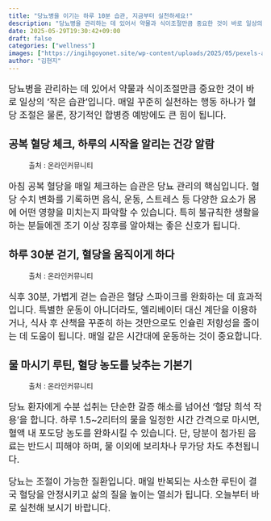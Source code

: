 ```yaml
---
title: "당뇨병을 이기는 하루 10분 습관, 지금부터 실천하세요!"
description: "당뇨병을 관리하는 데 있어서 약물과 식이조절만큼 중요한 것이 바로 일상의 ‘작은 습관’입니다. 매일 꾸준히 실천하는 행동 하나가 혈당 조절은 물론, 장기적인 합병증 예방에도 큰 힘이 됩니다."
date: 2025-05-29T19:30:42+09:00
draft: false
categories: ["wellness"]
images: ["https://ingihgoyonet.site/wp-content/uploads/2025/05/pexels-asphotograpy-1001897-1-1024x683.jpg", "https://ingihgoyonet.site/wp-content/uploads/2025/05/pexels-wancukz-1092182-1024x683.jpg", "https://ingihgoyonet.site/wp-content/uploads/2025/05/pexels-fotios-photos-1346155-1-1024x683.jpg"]
author: "김현지"
---
```


<p style="font-size:18px">당뇨병을 관리하는 데 있어서 약물과 식이조절만큼 중요한 것이 바로 일상의 ‘작은 습관’입니다. 매일 꾸준히 실천하는 행동 하나가 혈당 조절은 물론, 장기적인 합병증 예방에도 큰 힘이 됩니다.</p> <h2 >공복 혈당 체크, 하루의 시작을 알리는 건강 알람</h2> <figure ><img src="https://ingihgoyonet.site/wp-content/uploads/2025/05/pexels-asphotograpy-1001897-1-1024x683.jpg" alt="" style="aspect-ratio:16/9;object-fit:cover"/><figcaption >출처 : 온라인커뮤니티</figcaption></figure> <p style="font-size:18px">아침 공복 혈당을 매일 체크하는 습관은 당뇨 관리의 핵심입니다. 혈당 수치 변화를 기록하면 음식, 운동, 스트레스 등 다양한 요소가 몸에 어떤 영향을 미치는지 파악할 수 있습니다. 특히 불규칙한 생활을 하는 분들에겐 조기 이상 징후를 알아채는 좋은 신호가 됩니다.</p> <h2 >하루 30분 걷기, 혈당을 움직이게 하다</h2> <figure ><img src="https://ingihgoyonet.site/wp-content/uploads/2025/05/pexels-wancukz-1092182-1024x683.jpg" alt="" style="aspect-ratio:16/9;object-fit:cover"/><figcaption >출처 : 온라인커뮤니티</figcaption></figure> <p style="font-size:18px">식후 30분, 가볍게 걷는 습관은 혈당 스파이크를 완화하는 데 효과적입니다. 특별한 운동이 아니더라도, 엘리베이터 대신 계단을 이용하거나, 식사 후 산책을 꾸준히 하는 것만으로도 인슐린 저항성을 줄이는 데 도움이 됩니다. 매일 같은 시간대에 운동하는 것이 중요합니다.</p> <h2 >물 마시기 루틴, 혈당 농도를 낮추는 기본기</h2> <figure ><img src="https://ingihgoyonet.site/wp-content/uploads/2025/05/pexels-fotios-photos-1346155-1-1024x683.jpg" alt="" style="aspect-ratio:16/9;object-fit:cover"/><figcaption >출처 : 온라인커뮤니티</figcaption></figure> <p style="font-size:18px">당뇨 환자에게 수분 섭취는 단순한 갈증 해소를 넘어선 ‘혈당 희석 작용’을 합니다. 하루 1.5~2리터의 물을 일정한 시간 간격으로 마시면, 혈액 내 포도당 농도를 완화시킬 수 있습니다. 단, 당분이 첨가된 음료는 반드시 피해야 하며, 물 이외에 보리차나 무가당 차도 추천됩니다.</p> <p style="font-size:18px">당뇨는 조절이 가능한 질환입니다. 매일 반복되는 사소한 루틴이 결국 혈당을 안정시키고 삶의 질을 높이는 열쇠가 됩니다. 오늘부터 바로 실천해 보시기 바랍니다.</p>